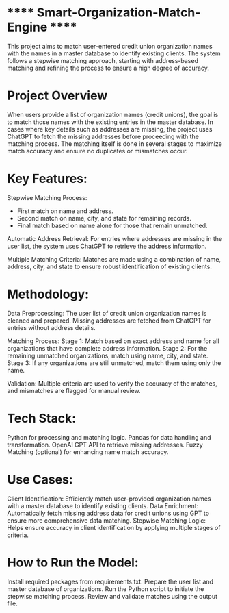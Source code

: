 # **** Smart-Organization-Match-Engine ****
This project aims to match user-entered credit union organization names with the names in a master database to identify existing clients. The system follows a stepwise matching approach, starting with address-based matching and refining the process to ensure a high degree of accuracy.

# Project Overview
When users provide a list of organization names (credit unions), the goal is to match those names with the existing entries in the master database. In cases where key details such as addresses are missing, the project uses ChatGPT to fetch the missing addresses before proceeding with the matching process. The matching itself is done in several stages to maximize match accuracy and ensure no duplicates or mismatches occur.

# Key Features:
Stepwise Matching Process:
- First match on name and address.
- Second match on name, city, and state for remaining records.
- Final match based on name alone for those that remain unmatched.
  
Automatic Address Retrieval: For entries where addresses are missing in the user list, the system uses ChatGPT to retrieve the address information.

Multiple Matching Criteria: Matches are made using a combination of name, address, city, and state to ensure robust identification of existing clients.

# Methodology:
Data Preprocessing:
The user list of credit union organization names is cleaned and prepared.
Missing addresses are fetched from ChatGPT for entries without address details.

Matching Process:
Stage 1: Match based on exact address and name for all organizations that have complete address information.
Stage 2: For the remaining unmatched organizations, match using name, city, and state.
Stage 3: If any organizations are still unmatched, match them using only the name.

Validation:
Multiple criteria are used to verify the accuracy of the matches, and mismatches are flagged for manual review.

# Tech Stack:
Python for processing and matching logic.
Pandas for data handling and transformation.
OpenAI GPT API to retrieve missing addresses.
Fuzzy Matching (optional) for enhancing name match accuracy.

# Use Cases:
Client Identification: Efficiently match user-provided organization names with a master database to identify existing clients.
Data Enrichment: Automatically fetch missing address data for credit unions using GPT to ensure more comprehensive data matching.
Stepwise Matching Logic: Helps ensure accuracy in client identification by applying multiple stages of criteria.

# How to Run the Model:
Install required packages from requirements.txt.
Prepare the user list and master database of organizations.
Run the Python script to initiate the stepwise matching process.
Review and validate matches using the output file.
